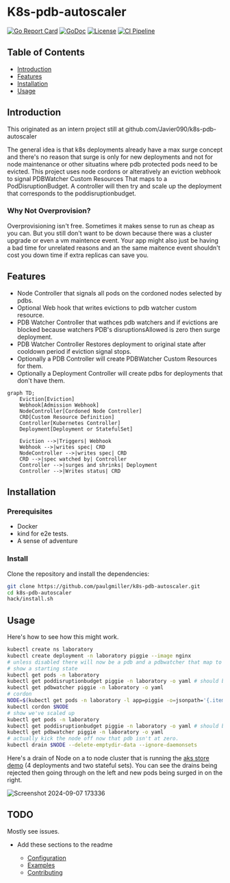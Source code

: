 # K8s-pdb-autoscaler

[![Go Report Card](https://goreportcard.com/badge/github.com/paulgmiller/k8s-pdb-autoscaler)](https://goreportcard.com/report/github.com/paulgmiller/k8s-pdb-autoscaler)
[![GoDoc](https://pkg.go.dev/badge/github.com/paulgmiller/k8s-pdb-autoscaler)](https://pkg.go.dev/github.com/paulgmiller/k8s-pdb-autoscaler)
[![License](https://img.shields.io/badge/license-MIT-blue.svg)](LICENSE)
[![CI Pipeline](https://github.com/paulgmiller/k8s-pdb-autoscaler/actions/workflows/ci.yml/badge.svg)](https://github.com/paulgmiller/k8s-pdb-autoscaler/actions/workflows/ci.yml)


## Table of Contents

- [Introduction](#introduction)
- [Features](#features)
- [Installation](#installation)
- [Usage](#usage)

## Introduction

This originated as an intern project still at github.com/Javier090/k8s-pdb-autoscaler

The general idea is that k8s deployments already have a max surge concept and there's no reason that surge is only for new deployments and not for node maintenance or other situatins where pdb protected pods need to be evicted.
This project uses node cordons or alteratively an eviction webhook to signal PDBWatcher Custom Resources That maps to a PodDisruptionBudget. A controller will then try and scale up the deployment that corresponds to the poddisruptionbudget.

### Why Not Overprovision?
Overprovisioning isn't free. Sometimes it makes sense to run as cheap as you can. But you still don't want to be down because there was a cluster upgrade or even a vm maintence event.
Your app might also just be having a bad time for unrelated reasons and an the same maitence event shouldn't cost you down time if extra replicas can save you.

## Features

- Node Controller that signals all pods on the cordoned nodes selected by pdbs.
- Optional Web hook that writes evictions to pdb watcher custom resource.
- PDB Watcher Controller that wathces pdb watchers and if evictions are blocked because watchers PDB's disruptionsAllowed is zero then surge deployment.
- PDB Watcher Controller Restores deployment to original state after cooldown period if eviction signal stops. 
- Optionally a PDB Controller will create PDBWatcher Custom Resources for them.
- Optionally a Deployment Controller will create pdbs for deployments that don't have them.


```mermaid
graph TD;
    Eviction[Eviction]
    Webhook[Admission Webhook]
    NodeController[Cordoned Node Controller]
    CRD[Custom Resource Definition]
    Controller[Kubernetes Controller]
    Deployment[Deployment or StatefulSet]

    Eviction -->|Triggers| Webhook
    Webhook -->|writes spec| CRD 
    NodeController -->|writes spec| CRD
    CRD -->|spec watched by| Controller
    Controller -->|surges and shrinks| Deployment
    Controller -->|Writes status| CRD
```

## Installation

### Prerequisites

- Docker
- kind for e2e tests.
- A sense of adventure

### Install

Clone the repository and install the dependencies:

```bash
git clone https://github.com/paulgmiller/k8s-pdb-autoscaler.git
cd k8s-pdb-autoscaler
hack/install.sh
```

## Usage
Here's how to see how this might work.

```bash
kubectl create ns laboratory
kubectl create deployment -n laboratory piggie --image nginx
# unless disabled there will now be a pdb and a pdbwatcher that map to the deployment
# show a starting state
kubectl get pods -n laboratory
kubectl get poddisruptionbudget piggie -n laboratory -o yaml # should be allowed disruptions 0
kubectl get pdbwatcher piggie -n laboratory -o yaml
# cordon
NODE=$(kubectl get pods -n laboratory -l app=piggie -o=jsonpath='{.items[*].spec.nodeName}')
kubectl cordon $NODE
# show we've scaled up
kubectl get pods -n laboratory
kubectl get poddisruptionbudget piggie -n laboratory -o yaml # should be allowed disruptions 1
kubectl get pdbwatcher piggie -n laboratory -o yaml
# actually kick the node off now that pdb isn't at zero.
kubectl drain $NODE --delete-emptydir-data --ignore-daemonsets

```
Here's a drain of  Node on a to node cluster that is running the [aks store demo](https://github.com/Azure-Samples/aks-store-demo) (4 deployments and two stateful sets). You can see the drains being rejected then going through on the left and new pods being surged in on the right.

![Screenshot 2024-09-07 173336](https://github.com/user-attachments/assets/c7407ae5-6fcd-48d4-900d-32a7c6ca8b08)


## TODO 
Mostly see issues. 

- Add these sections to the readme
  
  - [Configuration](#configuration)
  - [Examples](#examples)
  - [Contributing](#contributing)

